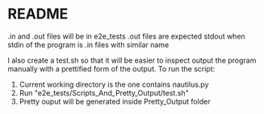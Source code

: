 # README

.in and .out files will be in e2e_tests
.out files are expected stdout when stdin of the program is .in files with similar name

I also create a test.sh so that it will be easier to inspect output the program manually with a prettified form of the output.
To run the script:

1. Current working directory is the one contains nautilus.py
2. Run "e2e_tests/Scripts_And_Pretty_Output/test.sh"
3. Pretty ouput will be generated inside Pretty_Output folder
